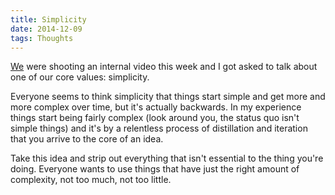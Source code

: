 ```yaml
---
title: Simplicity
date: 2014-12-09
tags: Thoughts
---
```


[We][shopify] were shooting an internal video this week and I got asked to talk about one of our core values: simplicity.

Everyone seems to think simplicity that things start simple and get more and more complex over time, but it's actually backwards. In my experience things start being fairly complex (look around you, the status quo isn't simple things) and it's by a relentless process of distillation and iteration that you arrive to the core of an idea.

Take this idea and strip out everything that isn't essential to the thing you're doing. Everyone wants to use things that have just the right amount of complexity, not too much, not too little.

[shopify]: http://shopify.com
